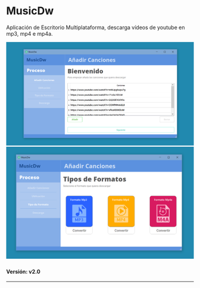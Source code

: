 # MusicDw

Aplicación de Escritorio Multiplataforma, descarga vídeos de youtube en mp3, mp4 e mp4a.

![Imagen Programa1](config/assets/ejm1.png)
![Imagen Programa2](config/assets/ejm2.png)


### 
#### Versión: v2.0

---

